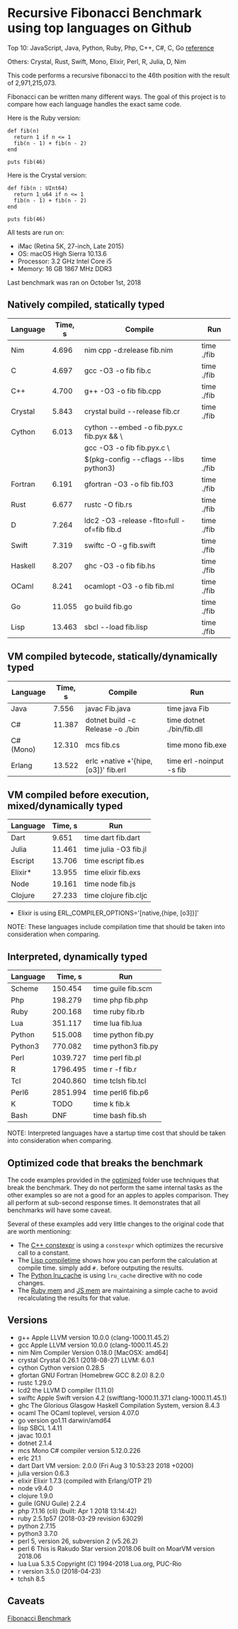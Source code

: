 # Recursive Fibonacci Benchmark using top languages on Github

Top 10: JavaScript, Java, Python, Ruby, Php, C++, C#, C, Go [reference](http://www.techworm.net/2016/09/top-10-popular-programming-languages-github.html)

Others: Crystal, Rust, Swift, Mono, Elixir, Perl, R, Julia, D, Nim

This code performs a recursive fibonacci to the 46th position with the result of 2,971,215,073.

Fibonacci can be written many different ways.  The goal of this project is to compare how each language handles the exact same code.

Here is the Ruby version:
```
def fib(n)
  return 1 if n <= 1
  fib(n - 1) + fib(n - 2)
end

puts fib(46)
```

Here is the Crystal version:
```
def fib(n : UInt64)
  return 1_u64 if n <= 1
  fib(n - 1) + fib(n - 2)
end

puts fib(46)
```

All tests are run on:
 - iMac (Retina 5K, 27-inch, Late 2015)
 - OS: macOS High Sierra 10.13.6
 - Processor: 3.2 GHz Intel Core i5
 - Memory: 16 GB 1867 MHz DDR3

Last benchmark was ran on October 1st, 2018

## Natively compiled, statically typed

| Language  | Time, s   | Compile                                      | Run          |
|-----------|-----------|----------------------------------------------|--------------|
| Nim       |    4.696 | nim cpp -d:release fib.nim                    | time ./fib   |
| C         |    4.697 | gcc -O3 -o fib fib.c                          | time ./fib   |
| C++       |    4.700 | g++ -O3 -o fib fib.cpp                        | time ./fib   |
| Crystal   |    5.843 | crystal build --release fib.cr                | time ./fib   |
| Cython    |    6.013 | cython --embed -o fib.pyx.c fib.pyx && \      |              |
|           |          |        gcc -O3 -o fib fib.pyx.c \             |              |
|           |          |        $(pkg-config --cflags --libs python3)  | time ./fib   |
| Fortran   |    6.191 | gfortran -O3 -o fib fib.f03                   | time ./fib   |
| Rust      |    6.677 | rustc -O fib.rs                               | time ./fib   |
| D         |    7.264 | ldc2 -O3 -release -flto=full -of=fib fib.d    | time ./fib   |
| Swift     |    7.319 | swiftc -O -g fib.swift                        | time ./fib   |
| Haskell   |    8.207 | ghc -O3 -o fib fib.hs                         | time ./fib   |
| OCaml     |    8.241 | ocamlopt -O3 -o fib fib.ml                    | time ./fib   |
| Go        |   11.055 | go build fib.go                               | time ./fib   |
| Lisp      |   13.463 | sbcl --load fib.lisp                          | time ./fib   |

## VM compiled bytecode, statically/dynamically typed

| Language  | Time, s  | Compile                             | Run                       |
|-----------|----------|-------------------------------------|---------------------------|
| Java      |    7.556 | javac Fib.java                      | time java Fib             |
| C#        |   11.387 | dotnet build -c Release -o ./bin    | time dotnet ./bin/fib.dll |
| C# (Mono) |   12.310 | mcs fib.cs                          | time mono fib.exe         |
| Erlang    |   13.522 | erlc +native +'{hipe,[o3]}' fib.erl | time erl -noinput -s fib  |

## VM compiled before execution, mixed/dynamically typed

| Language  | Time, s  | Run                      |
|-----------|----------|--------------------------|
| Dart      |    9.651 | time dart fib.dart       |
| Julia     |   11.461 | time julia -O3 fib.jl    |
| Escript   |   13.706 | time escript fib.es      |
| Elixir*   |   13.955 | time elixir fib.exs      |
| Node      |   19.161 | time node fib.js         |
| Clojure   |   27.233 | time clojure fib.cljc    |

* Elixir is using ERL_COMPILER_OPTIONS='[native,{hipe, [o3]}]'

NOTE: These languages include compilation time that should be taken into consideration when comparing.

## Interpreted, dynamically typed

| Language  | Time, s  | Run                      |
|-----------|----------|--------------------------|
| Scheme    |  150.454 | time guile fib.scm       |
| Php       |  198.279 | time php fib.php         |
| Ruby      |  200.168 | time ruby fib.rb         |
| Lua       |  351.117 | time lua fib.lua         |
| Python    |  515.008 | time python fib.py       |
| Python3   |  770.082 | time python3 fib.py      |
| Perl      | 1039.727 | time perl fib.pl         |
| R         | 1796.495 | time r -f fib.r          |
| Tcl       | 2040.860 | time tclsh fib.tcl       |
| Perl6     | 2851.994 | time perl6 fib.p6        |
| K         |     TODO | time k fib.k             |
| Bash      |      DNF | time bash fib.sh         |

NOTE: Interpreted languages have a startup time cost that should be taken into consideration when comparing.

## Optimized code that breaks the benchmark

The code examples provided in the [optimized](optimized) folder use techniques that break the benchmark. They do not perform the same internal tasks as the other examples so are not a good for an apples to apples comparison. They all perform at sub-second response times. It demonstrates that all benchmarks will have some caveat.

Several of these examples add very little changes to the original code that are worth mentioning:
 - The [C++ constexpr](optimized/fib-constexpr.cpp) is using a `constexpr` which optimizes the recursive call to a constant.
 - The [Lisp compiletime](optimized/fib-compiletime.lisp) shows how you can perform the calculation at compile time. simply add `#.` before outputing the results.
 - The [Python lru_cache](optimized/fib-cache.py) is using `lru_cache` directive with no code changes.
 - The [Ruby mem](optimized/fib-mem.rb) and [JS mem](optimized/fib-mem.js) are maintaining a simple cache to avoid recalculating the results for that value.

## Versions

- g++ Apple LLVM version 10.0.0 (clang-1000.11.45.2)
- gcc Apple LLVM version 10.0.0 (clang-1000.11.45.2)
- nim Nim Compiler Version 0.18.0 [MacOSX: amd64]
- crystal Crystal 0.26.1 (2018-08-27) LLVM: 6.0.1
- cython Cython version 0.28.5
- gfortan GNU Fortran (Homebrew GCC 8.2.0) 8.2.0
- rustc 1.29.0
- lcd2 the LLVM D compiler (1.11.0)
- swiftc Apple Swift version 4.2 (swiftlang-1000.11.37.1 clang-1000.11.45.1)
- ghc The Glorious Glasgow Haskell Compilation System, version 8.4.3
- ocaml The OCaml toplevel, version 4.07.0
- go version go1.11 darwin/amd64
- lisp SBCL 1.4.11
- javac 10.0.1
- dotnet 2.1.4
- mcs Mono C# compiler version 5.12.0.226
- erlc 21.1
- dart Dart VM version: 2.0.0 (Fri Aug 3 10:53:23 2018 +0200)
- julia version 0.6.3
- elixir Elixir 1.7.3 (compiled with Erlang/OTP 21)
- node v9.4.0
- clojure 1.9.0
- guile (GNU Guile) 2.2.4
- php 7.1.16 (cli) (built: Apr  1 2018 13:14:42)
- ruby 2.5.1p57 (2018-03-29 revision 63029)
- python 2.7.15
- python3 3.7.0
- perl 5, version 26, subversion 2 (v5.26.2)
- perl 6 This is Rakudo Star version 2018.06 built on MoarVM version 2018.06
- lua Lua 5.3.5  Copyright (C) 1994-2018 Lua.org, PUC-Rio
- r version 3.5.0 (2018-04-23)
- tchsh 8.5

## Caveats

[Fibonacci Benchmark](https://crystal-lang.org/2016/07/15/fibonacci-benchmark.html)
